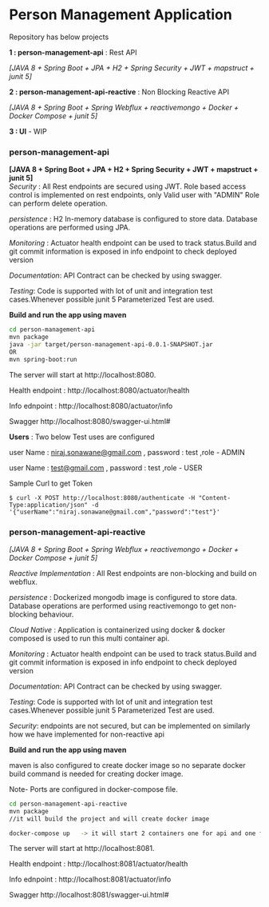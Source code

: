 # Person Management Application #
Repository has below projects 

**1 : person-management-api** : Rest API 

*[JAVA 8 + Spring Boot + JPA + H2 + Spring Security + JWT + mapstruct + junit 5]*

**2 : person-management-api-reactive** : Non Blocking Reactive API 

*[JAVA 8 + Spring Boot + Spring Webflux + reactivemongo + Docker + Docker Compose + junit 5]*                                      

**3 : UI** - WIP


 ### person-management-api ###  
 **[JAVA 8 + Spring Boot + JPA + H2 + Spring Security + JWT + mapstruct + junit 5]**  
*Security* : All Rest endpoints are secured using JWT. Role based access control is implemented on rest endpoints, only Valid user with "ADMIN" Role can perform delete operation.

*persistence* : H2 In-memory database is configured to store data. Database operations are performed using JPA.   

*Monitoring* : Actuator health endpoint can be used to track status.Build and git commit information is exposed in info endpoint to check deployed version

*Documentation*: API Contract can be checked by using swagger.

*Testing*: Code is supported with lot of unit and integration test cases.Whenever possible junit 5 Parameterized Test are used. 

**Build and run the app using maven**

```bash
cd person-management-api
mvn package
java -jar target/person-management-api-0.0.1-SNAPSHOT.jar
OR 
mvn spring-boot:run
```
The server will start at http://localhost:8080.

Health endpoint : http://localhost:8080/actuator/health

Info ednpoint : http://localhost:8080/actuator/info

Swagger http://localhost:8080/swagger-ui.html#

**Users** : Two below Test uses are configured

user Name : niraj.sonawane@gmail.com , password : test ,role - ADMIN

user Name : test@gmail.com , password : test ,role - USER

Sample Curl to get Token 
```
$ curl -X POST http://localhost:8080/authenticate -H "Content-Type:application/json" -d '{"userName":"niraj.sonawane@gmail.com","password":"test"}'
  ```
  
### person-management-api-reactive ###  

*[JAVA 8 + Spring Boot + Spring Webflux + reactivemongo + Docker + Docker Compose + junit 5]*                                      
 
*Reactive Implementation* : All Rest endpoints are non-blocking and build on webflux. 

*persistence* : Dockerized mongodb image is configured to store data. Database operations are performed using reactivemongo to get non-blocking behaviour.   

*Cloud Native* : Application is containerized using docker & docker composed is used to run this multi container api.  

*Monitoring* : Actuator health endpoint can be used to track status.Build and git commit information is exposed in info endpoint to check deployed version

*Documentation*: API Contract can be checked by using swagger.

*Testing*: Code is supported with lot of unit and integration test cases.Whenever possible junit 5 Parameterized Test are used. 

*Security*: endpoints are not secured, but can be implemented on similarly how we have implemented for non-reactive api   

**Build and run the app using maven** 

maven is also configured to create docker image so no separate docker build command is needed for creating docker image.   

Note- Ports are configured in docker-compose file. 

```bash
cd person-management-api-reactive
mvn package
//it will build the project and will create docker image

docker-compose up   -> it will start 2 containers one for api and one for mongodb 

```
The server will start at http://localhost:8081.

Health endpoint : http://localhost:8081/actuator/health

Info ednpoint : http://localhost:8081/actuator/info

Swagger http://localhost:8081/swagger-ui.html#


